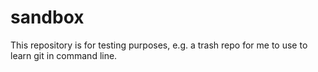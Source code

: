 sandbox
=========

This repository is for testing purposes, e.g. a trash repo for me to use to learn git in command line.
